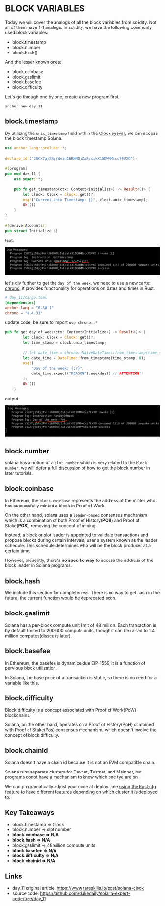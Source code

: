 # BLOCK VARIABLES

Today we will cover the analogs of all the block variables from solidity. Not all of them have 1-1 analogs. In solidity, we have the following commonly used block variables:

- block.timestamp
- block.number
- block.hash()

And the lesser known ones:

- block.coinbase
- block.gaslimit
- block.basefee
- block.difficulty

Let's go through one by one, create a new program first.

```
anchor new day_11
```



## block.timestamp

By utilizing the `unix_timestamp` field within the [Clock sysvar](https://docs.solanalabs.com/runtime/sysvars), we can access the block timestamp Solana.

```rust
use anchor_lang::prelude::*;

declare_id!("2SCX7gj5ByjWvin16BNNDjZxEcsikX15DWMMccc7EVXD");

#[program]
pub mod day_11 {
    use super::*;

    pub fn get_timestamp(ctx: Context<Initialize>) -> Result<()> {
        let clock: Clock = Clock::get()?;
        msg!("Current Unix Timestamp: {}", clock.unix_timestamp);
        Ok(())
    }
}

#[derive(Accounts)]
pub struct Initialize {}

```

test:

![image-20240803101113018](./assets/image-20240803101113018.png)

let's div further to get the `day of the week`, we need to use a new  carte:  [chrono](https://docs.rs/chrono/latest/chrono/), it provides functionality for operations on dates and times in Rust.

```toml
# day_11/Cargo.toml
[dependencies]
anchor-lang = "0.30.1"
chrono = "0.4.31"
```

update code, be sure to import `use chrono::*`

```rust
pub fn get_day_of_week(ctx: Context<Initialize>) -> Result<()> {
        let clock: Clock = Clock::get()?;
        let time_stamp = clock.unix_timestamp;

        // let date_time = chrono::NaiveDateTime::from_timestamp(time_stamp, 0); // DEPRECATED!!
        let date_time = DateTime::from_timestamp(time_stamp, 0);
        msg!(
            "Day of the week: {:?}",
            date_time.expect("REASON").weekday() // ATTENTION!!
        );
        Ok(())
    }
```

output:

![image-20240803105052091](./assets/image-20240803105052091.png)



## block.number

solana has a notion of a `slot number` which is very related to the `block number`, we will defer a full discussion of how to get the block number in later tutorials.

## block.coinbase

In Ethereum, the `block.coinbase` represents the address of the minter who has successfully minted a block in Proof of Work. 

On the other hand, solana uses a `leader-based` consensus mechanism which is a combination of both Proof of History(**POH**) and Proof of Stake(**POS**), removing the concept of mining.

Instead, [a block or slot leader](https://docs.solanalabs.com/consensus/leader-rotation) is appointed to validate transactions and propose blocks during certain intervals, user a system known as the leader schedule. This schedule determines who will be the block producer at a certain time.

However, presently, there's **no specific way** to access the address of the block leader in Solana programs.

## block.hash

We include this section for completeness. There is no way to get hash in the future, the current function would be deprecated soon.

## block.gaslimit

Solana has a per-block compute unit limit of 48 million. Each transaction is by default limited to 200,000 compute units, though it can be raised to 1.4 million computes(disscuss later).

## block.basefee

In Ethereum, the basefee is dynamice due EIP-1559, it is a function of pervious block utilization.

In Solana, the base price of a transaction is static, so there is no need for a variable like this.

## block.difficulty

Block difficulty is a concept associated with Proof of Work(PoW) blockchains.

Solana, on the other hand, operates on a Proof of History(PoH) combined with Proof of Stake(Pos) consensus mechanism, which doesn't involve the concept of block difficulty.

## block.chainId

Solana doesn't have a chain id because it is not an EVM compatible chain.

Solana runs separate clusters for Devnet, Testnet, and Mainnet, but programs donot have a mechanism to know which one tye are on.

We can programatically adjust your code at deploy time [using the Rust cfg](https://solana.stackexchange.com/questions/848/how-to-have-a-different-program-id-depending-on-the-cluster) feature to have different features depending on which cluster it is deployed to.



## Key Takeaways

- block.timestamp => Clock
- block.number => slot number
- **block.coinbase => N/A**
- **block.hash => N/A**
- block.gaslimit => 48million compute units
- **block.basefee => N/A**
- **block.difficulty => N/A**
- **block.chainid => N/A**



## Links

- day_11 original article: https://www.rareskills.io/post/solana-clock
- source code: https://github.com/dukedaily/solana-expert-code/tree/day_11